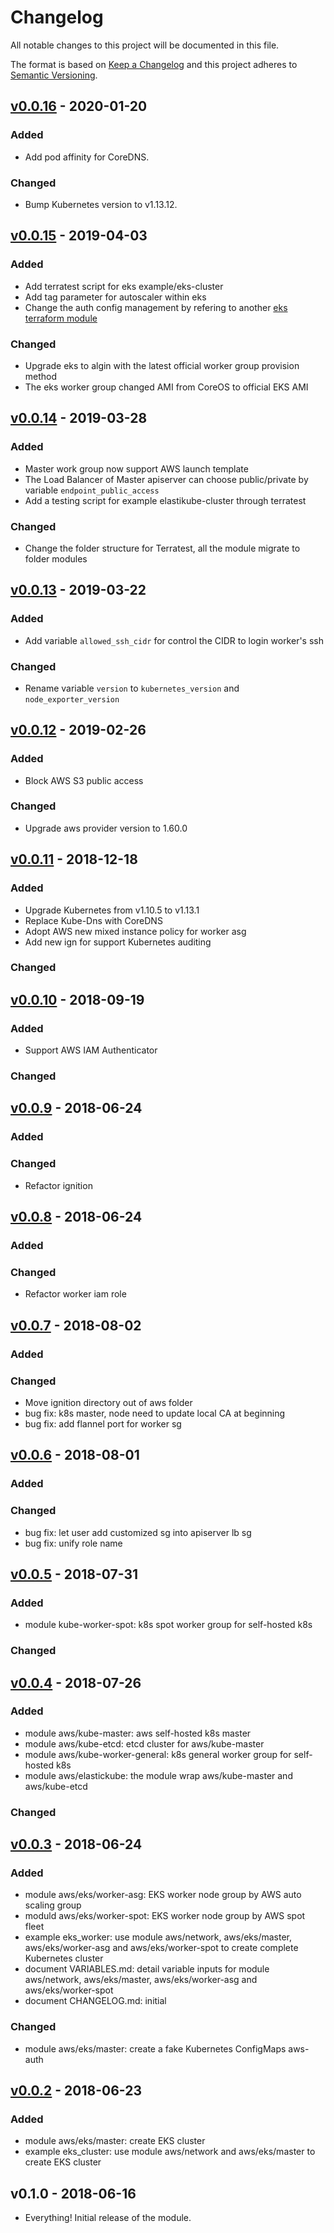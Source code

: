 # Changelog
All notable changes to this project will be documented in this file. 

The format is based on [Keep a Changelog](http://keepachangelog.com/) and this project adheres to [Semantic Versioning](http://semver.org/).

## [v0.0.16](https://github.com/getamis/vishwakarma/compare/v0.0.16...v0.0.15) - 2020-01-20

### Added

- Add pod affinity for CoreDNS.

### Changed

- Bump Kubernetes version to v1.13.12.

## [v0.0.15](https://github.com/getamis/vishwakarma/compare/v0.0.15...v0.0.14) - 2019-04-03

### Added

- Add terratest script for eks example/eks-cluster
- Add tag parameter for autoscaler within eks
- Change the auth config management by refering to another [eks terraform module](https://github.com/terraform-aws-modules/terraform-aws-eks)

### Changed

- Upgrade eks to algin with the latest official worker group provision method
- The eks worker group changed AMI from CoreOS to official EKS AMI

## [v0.0.14](https://github.com/getamis/vishwakarma/compare/v0.0.14...v0.0.13) - 2019-03-28

### Added

- Master work group now support AWS launch template
- The Load Balancer of Master apiserver can choose public/private by variable `endpoint_public_access`
- Add a testing script for example elastikube-cluster through terratest

### Changed

- Change the folder structure for Terratest, all the module migrate to folder modules

## [v0.0.13](https://github.com/getamis/vishwakarma/compare/v0.0.13...v0.0.12) - 2019-03-22

### Added

- Add variable `allowed_ssh_cidr` for control the CIDR to login worker's ssh

### Changed

- Rename variable `version` to `kubernetes_version` and `node_exporter_version`

## [v0.0.12](https://github.com/getamis/vishwakarma/compare/v0.0.12...v0.0.11) - 2019-02-26

### Added

- Block AWS S3 public access

### Changed

- Upgrade aws provider version to 1.60.0

## [v0.0.11](https://github.com/getamis/vishwakarma/compare/v0.0.11...v0.0.10) - 2018-12-18

### Added

- Upgrade Kubernetes from v1.10.5 to v1.13.1
- Replace Kube-Dns with CoreDNS
- Adopt AWS new mixed instance policy for worker asg
- Add new ign for support Kubernetes auditing

### Changed


## [v0.0.10](https://github.com/getamis/vishwakarma/compare/v0.0.10...v0.0.9) - 2018-09-19

### Added

- Support AWS IAM Authenticator

### Changed

## [v0.0.9](https://github.com/getamis/vishwakarma/compare/v0.0.9...v0.0.8) - 2018-06-24

### Added

### Changed

- Refactor ignition

## [v0.0.8](https://github.com/getamis/vishwakarma/compare/v0.0.8...v0.0.7) - 2018-06-24

### Added

### Changed

- Refactor worker iam role

## [v0.0.7](https://github.com/getamis/vishwakarma/compare/v0.0.7...v0.0.6) - 2018-08-02

### Added

### Changed

- Move ignition directory out of aws folder
- bug fix: k8s master, node need to update local CA at beginning
- bug fix: add flannel port for worker sg

## [v0.0.6](https://github.com/getamis/vishwakarma/compare/v0.0.6...v0.0.5) - 2018-08-01

### Added

### Changed

- bug fix: let user add customized sg into apiserver lb sg
- bug fix: unify role name

## [v0.0.5](https://github.com/getamis/vishwakarma/compare/v0.0.5...v0.0.4) - 2018-07-31

### Added

- module kube-worker-spot: k8s spot worker group for self-hosted k8s

### Changed

## [v0.0.4](https://github.com/getamis/vishwakarma/compare/v0.0.4...v0.0.3) - 2018-07-26

### Added

- module aws/kube-master: aws self-hosted k8s master
- module aws/kube-etcd: etcd cluster for aws/kube-master
- module aws/kube-worker-general: k8s general worker group for self-hosted k8s
- module aws/elastickube: the module wrap aws/kube-master and aws/kube-etcd

### Changed

## [v0.0.3](https://github.com/getamis/vishwakarma/compare/v0.0.3...v0.0.2) - 2018-06-24

### Added

- module aws/eks/worker-asg: EKS worker node group by AWS auto scaling group
- moduld aws/eks/worker-spot: EKS worker node group by AWS spot fleet
- example eks_worker: use module aws/network, aws/eks/master, aws/eks/worker-asg and aws/eks/worker-spot to create complete Kubernetes cluster
- document VARIABLES.md: detail variable inputs for module aws/network, aws/eks/master, aws/eks/worker-asg and aws/eks/worker-spot
- document CHANGELOG.md: initial

### Changed

- module aws/eks/master: create a fake Kubernetes ConfigMaps aws-auth

## [v0.0.2](https://github.com/getamis/vishwakarma/compare/v0.0.3...v0.0.1) - 2018-06-23

### Added

- module aws/eks/master: create EKS cluster
- example eks_cluster: use module aws/network and aws/eks/master to create EKS cluster

## v0.1.0 - 2018-06-16

- Everything! Initial release of the module.

